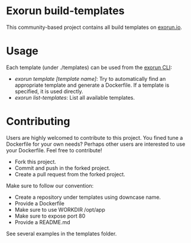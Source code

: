 # Exorun build-templates

This community-based project contains all build templates on [exorun.io](https://www.exorun.io/).

# Usage

Each template (under ./templates) can be used from the [exorun CLI](https://www.npmjs.com/package/exorun-cli):

- _exorun template [template name]_: Try to automatically find an appropriate template and generate a Dockerfile. If a template is specified, it is used directly.
- _exorun list-templates_: List all available templates.

# Contributing

Users are highly welcomed to contribute to this project. You fined tune a Dockerfile for your own needs? Perhaps other users are interested to use your Dockerfile. Feel free to contribute!

- Fork this project.
- Commit and push in the forked project.
- Create a pull request from the forked project.

Make sure to follow our convention:

- Create a repository under templates using downcase name.
- Provide a Dockerfile
- Make sure to use WORKDIR /opt/app
- Make sure to expose port 80
- Provide a README.md

See several examples in the templates folder.
